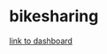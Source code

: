 # bikesharing

[link to dashboard](https://public.tableau.com/app/profile/ding.zhang/viz/M14Challenge/Story1 "link to dashboard")

